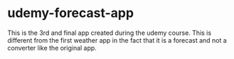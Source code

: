 # udemy-forecast-app
This is the 3rd and final app created during the udemy course. This is different from the first weather app in the fact that it is a forecast and not a converter like the original app. 
